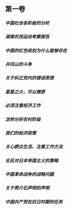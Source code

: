 ## 第一卷

##### 中国社会各阶级的分析

##### 湖南农民运动考察报告

##### 中国的红色政权为什么能够存在

##### 井冈山的斗争

##### 关于纠正党内的错误思想

##### 星星之火，可以燎原

##### 必须注意经济工作

##### 怎样分析农村阶级

##### 我们的经济政策

##### 关心群众生活，注意工作方法

##### 论反对日本帝国主义的策略

##### 中国革命战争的战略问题

##### 关于蒋介石声明的声明

##### 中国共产党在抗日时期的任务